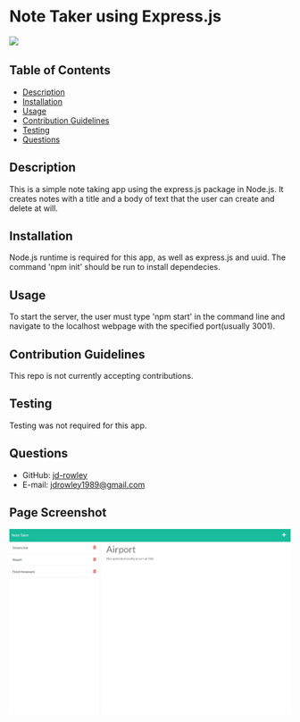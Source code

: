 # Note Taker using Express.js
  
  [
    <img src="https://img.shields.io/static/v1?label=LICENSE&message=MIT&color=informational&style=for-the-badge" />
    ](https://choosealicense.com/)
  
  ## Table of Contents
  * [Description](#description)
  * [Installation](#installation)
  * [Usage](#usage)
  * [Contribution Guidelines](#contribution-guidelines)
  * [Testing](#testing)
  * [Questions](#questions) 
    
  ## Description
  This is a simple note taking app using the express.js package in Node.js. It creates notes with a title and a body of text that the user can create and delete at will.
  ## Installation
  Node.js runtime is required for this app, as well as express.js and uuid. The command 'npm init' should be run to install dependecies.
  ## Usage
  To start the server, the user must type 'npm start' in the command line and navigate to the localhost webpage with the specified port(usually 3001).
  ## Contribution Guidelines
  This repo is not currently accepting contributions.
  ## Testing
  Testing was not required for this app.
  ## Questions
  * GitHub: [jd-rowley](http://github.com/jd-rowley)
  * E-mail: jdrowley1989@gmail.com

  ## Page Screenshot
  ![Page Screenshot](assets/img/pageScreenshot.JPG)
